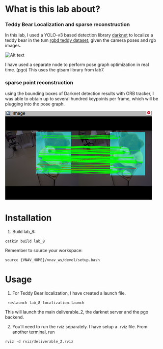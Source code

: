 
# What is this lab about?

### Teddy Bear Localization and sparse reconstruction
In this lab, I used a YOLO-v3 based detection library [darknet](https://github.com/pjreddie/darknet) to
localize a teddy bear in the tum [rgbd teddy dataset](https://cvg.cit.tum.de/data/datasets/rgbd-dataset/download#freiburg3_teddy), given the camera poses and rgb images.

![Alt text](<Peek 2023-10-21 21-22.gif>)

I have used a separate node to perform pose graph optimization in real time. (pgo) This uses the gtsam library from lab7. 

### sparse point reconstruction
using the bounding boxes of Darknet detection results with ORB tracker, I was able to obtain up to several hundred keypoints per frame, which will be plugging into the pose graph.

![Alt text](teddy_keypoints.png)

# Installation

1. Build lab_8:
```
catkin build lab_8
```

Remember to source your workspace:
```
source {VNAV_HOME}/vnav_ws/devel/setup.bash
```

# Usage

1. For Teddy Bear localization, I have created a launch file.
```
 roslaunch lab_8 localization.launch
```
This will launch the main deliverable_2, the darknet server and the pgo backend.

2. You'll need to run the rviz separately. I have setup a .rviz file.
From another terminal, run

```
rviz -d rviz/deliverable_2.rviz
```
